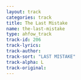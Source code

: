 ```yaml
---
layout: track
categories: track
title: The Last Mistake
name: the-last-mistake
type: ahfow_track
track-id: 206
track-lyrics: 
track-author: 
track-sort: "LAST MISTAKE"
track-alpha: L
track-original: 
---
```

